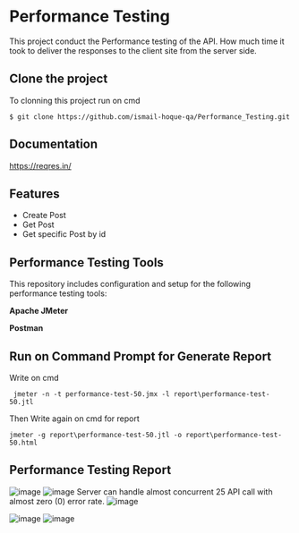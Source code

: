 
# Performance Testing

This project conduct the Performance testing of the API. 
How much time it took to deliver the responses to the client site from the server side.
## Clone the project

To clonning this project run on cmd

```console
$ git clone https://github.com/ismail-hoque-qa/Performance_Testing.git
```


## Documentation

https://reqres.in/


## Features

- Create Post
- Get Post
- Get specific Post by id


## Performance Testing Tools
This repository includes configuration and setup for the following performance testing tools: 

**Apache JMeter** 

**Postman** 


## Run on Command Prompt for Generate Report

Write on cmd

```console
 jmeter -n -t performance-test-50.jmx -l report\performance-test-50.jtl
```
Then Write again on cmd for report
```console
jmeter -g report\performance-test-50.jtl -o report\performance-test-50.html
```
    
## Performance Testing Report
![image](https://github.com/user-attachments/assets/fe1d595b-4417-44e3-ad70-dfa90af98ea1)
![image](https://github.com/user-attachments/assets/351910dc-314d-4981-baab-f67604ea40dc)
Server can handle almost concurrent 25 API call with almost zero (0) error rate.
![image](https://github.com/user-attachments/assets/bb12c51e-c5d1-4485-8abf-4c3780647fbb)

![image](https://github.com/user-attachments/assets/048d7752-c3fd-48cb-a407-ea2213aa20e6)
![image](https://github.com/user-attachments/assets/9eff6b13-12d9-469b-aea3-81a2be77ca6e)





